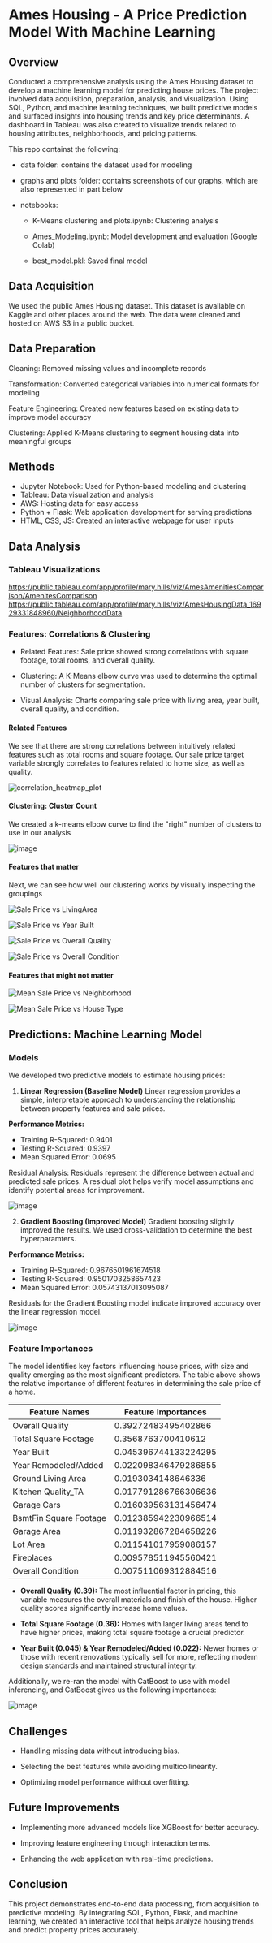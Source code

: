 # Ames Housing - A Price Prediction Model With Machine Learning

## Overview
Conducted a comprehensive analysis using the Ames Housing dataset to develop a machine learning model for predicting house prices. The project involved data acquisition, preparation, analysis, and visualization. Using SQL, Python, and machine learning techniques, we built predictive models and surfaced insights into housing trends and key price determinants. A dashboard in Tableau was also created to visualize trends related to housing attributes, neighborhoods, and pricing patterns.

This repo containst the following:
* data folder: contains the dataset used for modeling
  
* graphs and plots folder: contains screenshots of our graphs, which are also represented in part below
  
* notebooks:
  * K-Means clustering and plots.ipynb: Clustering analysis
    
  * Ames_Modeling.ipynb: Model development and evaluation (Google Colab)
    
  * best_model.pkl: Saved final model

## Data Acquisition
We used the public Ames Housing dataset. This dataset is available on Kaggle and other places around the web.
The data were cleaned and hosted on AWS S3 in a public bucket.

## Data Preparation
Cleaning: Removed missing values and incomplete records

Transformation: Converted categorical variables into numerical formats for modeling

Feature Engineering: Created new features based on existing data to improve model accuracy

Clustering: Applied K-Means clustering to segment housing data into meaningful groups

## Methods
* Jupyter Notebook: Used for Python-based modeling and clustering
* Tableau: Data visualization and analysis
* AWS: Hosting data for easy access
* Python + Flask: Web application development for serving predictions
* HTML, CSS, JS: Created an interactive webpage for user inputs

## Data Analysis
### Tableau Visualizations

https://public.tableau.com/app/profile/mary.hills/viz/AmesAmenitiesComparison/AmenitesComparison
https://public.tableau.com/app/profile/mary.hills/viz/AmesHousingData_16929331848960/NeighborhoodData

### Features: Correlations & Clustering
- Related Features: Sale price showed strong correlations with square footage, total rooms, and overall quality.

- Clustering: A K-Means elbow curve was used to determine the optimal number of clusters for segmentation.

- Visual Analysis: Charts comparing sale price with living area, year built, overall quality, and condition.
  
#### Related Features

We see that there are strong correlations between intuitively related features such as total rooms and square footage.
Our sale price target variable strongly correlates to features related to home size, as well as quality.

![correlation_heatmap_plot](https://github.com/gmitt98/Ames-Housing-ML/assets/11577627/74d74d67-7b1b-4757-a3b0-b0ae434b3cb1)

#### Clustering: Cluster Count

We created a k-means elbow curve to find the "right" number of clusters to use in our analysis

![image](https://github.com/gmitt98/Ames-Housing-ML/assets/11577627/d8fa5e81-b507-4c6e-97a2-45f3dfb8368a)

#### Features that matter

Next, we can see how well our clustering works by visually inspecting the groupings

![Sale Price vs LivingArea](https://github.com/gmitt98/Ames-Housing-ML/assets/11577627/fda879a4-f660-411f-b395-a40fb184e5f7)

![Sale Price vs Year Built](https://github.com/gmitt98/Ames-Housing-ML/assets/11577627/f14f47ae-bdbd-4b65-92b0-bb3f9c4db6c3)

![Sale Price vs Overall Quality](https://github.com/gmitt98/Ames-Housing-ML/assets/11577627/6e3050c3-fec4-4a43-b9f6-bde9301f6824)

![Sale Price vs Overall Condition](https://github.com/gmitt98/Ames-Housing-ML/assets/11577627/5a4ffc5c-20ad-4dc6-847c-211655788533)

#### Features that might not matter

![Mean Sale Price vs Neighborhood](https://github.com/gmitt98/Ames-Housing-ML/assets/11577627/9a58bb26-c49d-4527-88b0-9960e7596337)

![Mean Sale Price vs House Type](https://github.com/gmitt98/Ames-Housing-ML/assets/11577627/0a5d181d-f425-4760-a244-ef2ff6d209a6)

## Predictions: Machine Learning Model

### Models

We developed two predictive models to estimate housing prices:

1. **Linear Regression (Baseline Model)**
Linear regression provides a simple, interpretable approach to understanding the relationship between property features and sale prices.

**Performance Metrics:**
* Training R-Squared: 0.9401
* Testing R-Squared: 0.9397
* Mean Squared Error: 0.0695

Residual Analysis: Residuals represent the difference between actual and predicted sale prices. A residual plot helps verify model assumptions and identify potential areas for improvement.

![image](https://github.com/gmitt98/Ames-Housing-ML/assets/11577627/3d3991b7-f9a5-4ba6-a77d-6c0e096e8d79)

2. **Gradient Boosting (Improved Model)**
Gradient boosting slightly improved the results. We used cross-validation to determine the best hyperparamters.

**Performance Metrics:**
* Training R-Squared: 0.9676501961674518
* Testing R-Squared: 0.9501703258657423
* Mean Squared Error: 0.05743137013095087

Residuals for the Gradient Boosting model indicate improved accuracy over the linear regression model.

![image](https://github.com/gmitt98/Ames-Housing-ML/assets/11577627/8a3f9b03-0f9f-44ee-a5a5-6c8cc441e5ac)

### Feature Importances

The model identifies key factors influencing house prices, with size and quality emerging as the most significant predictors. The table above shows the relative importance of different features in determining the sale price of a home.

|Feature Names|Feature Importances|
|---|---|
|Overall Quality|0\.39272483495402866|
|Total Square Footage|0\.3568763700410612|
|Year Built|0\.045396744133224295|
|Year Remodeled/Added|0\.022098346479286855|
|Ground Living Area|0\.0193034148646336|
|Kitchen Quality\_TA|0\.017791286766306636|
|Garage Cars|0\.016039563131456474|
|BsmtFin Square Footage|0\.012385942230966514|
|Garage Area|0\.011932867284658226|
|Lot Area|0\.011541017959086157|
|Fireplaces|0\.009578511945560421|
|Overall Condition|0\.007511069312884516|

- **Overall Quality (0.39):** The most influential factor in pricing, this variable measures the overall materials and finish of the house. Higher quality scores significantly increase home values.

- **Total Square Footage (0.36):** Homes with larger living areas tend to have higher prices, making total square footage a crucial predictor.

- **Year Built (0.045) & Year Remodeled/Added (0.022):** Newer homes or those with recent renovations typically sell for more, reflecting modern design standards and maintained structural integrity.

Additionally, we re-ran the model with CatBoost to use with model inferencing, and CatBoost gives us the following importances:

![image](https://github.com/gmitt98/Ames-Housing-ML/assets/11577627/87e83e14-2b1e-46a8-ba84-cb8b3da45fd2)

## Challenges
- Handling missing data without introducing bias.

- Selecting the best features while avoiding multicollinearity.

- Optimizing model performance without overfitting.

## Future Improvements
- Implementing more advanced models like XGBoost for better accuracy.

- Improving feature engineering through interaction terms.

- Enhancing the web application with real-time predictions.

## Conclusion
This project demonstrates end-to-end data processing, from acquisition to predictive modeling. By integrating SQL, Python, Flask, and machine learning, we created an interactive tool that helps analyze housing trends and predict property prices accurately.
